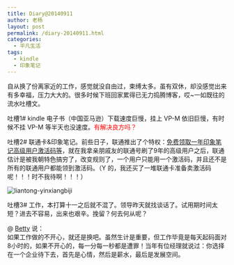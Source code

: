 ```yaml
---
title: Diary@20140911
author: 老杨
layout: post
permalink: /diary-20140911.html
categories:
  - 平凡生活
tags:
  - kindle
  - 印象笔记
---
```

自从换了份离家近的工作，感觉就没自由过，束缚太多。虽有双休，却没感觉出来有多幸福，压力大大的。很多时候下班回家累得已无力捣腾博客，哎~一如既往的流水吐槽文。

吐槽1# kindle 电子书（中国亚马逊）下载速度巨慢，挂上 VP-M 依旧巨慢，有时候不挂 VP-M 等半天也没速度。<span style="color: #ff0000;">有解决良方吗？</span>  


  
吐槽2# 联通卡&#038;印象笔记。前些日子，联通推出了个特权：<a href="http://cyhour.com/yinxiangbiji.html" target="_blank">免费领取一年印象笔记高级用户激活码等</a>，就在我拿亲朋戚友的联通号刷了9年的高级用户之后，联通估计是被我朝特色搞穷了，改变规则了，一个用户只能用一个激活码，并且还不是所有的联通用户都能领到激活码。（Y 的，我还买了一堆联通卡准备卖激活码呢！！！时不我待啊！！！）

![liantong-yinxiangbiji][1]

吐槽3# 工作，本打算十一之后就不混了。领导昨天就找谈话了。试用期时间太短？进去不容易，出来也艰辛。挽留？何去何从呢？

@ [Betty][2] 说：  
如果工作做的不开心，就还是换吧。虽然生计是重要，但工作毕竟是每天起码面对8小时的，如果不开心的，每一分每一秒都是遭罪！当年有位经理就说过：你选择在一个企业待下去，首先是心情，然后是薪水，最后是发展空间。

 [1]: http://cyhour.com/wp-content/uploads/2014/09/liantong-yinxiangbiji.jpg
 [2]: http://cyhour.com/diary-20140911.html/comment-page-1#comment-4053